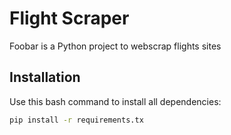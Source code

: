 # Flight Scraper

Foobar is a Python project to webscrap flights sites

## Installation

Use this bash command to install all dependencies:

```bash
pip install -r requirements.tx
```
